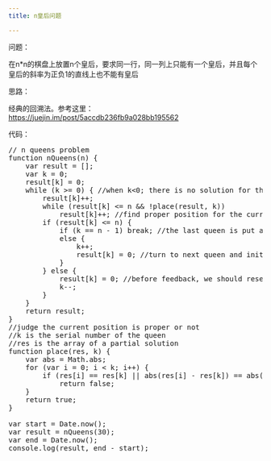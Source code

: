 ```yaml
---
title: n皇后问题

---
```


问题：

在n*n的棋盘上放置n个皇后，要求同一行，同一列上只能有一个皇后，并且每个皇后的斜率为正负1的直线上也不能有皇后

思路：

经典的回溯法。参考这里：<https://juejin.im/post/5accdb236fb9a028bb195562>

代码：

<pre class="EnlighterJSRAW" data-enlighter-language="null">// n queens problem
function nQueens(n) {
    var result = [];
    var k = 0;
    result[k] = 0;
    while (k >= 0) { //when k<0; there is no solution for this 'n'
        result[k]++;
        while (result[k] <= n && !place(result, k))
            result[k]++; //find proper position for the current queen
        if (result[k] <= n) {
            if (k == n - 1) break; //the last queen is put at a proper position, end
            else {
                k++;
                result[k] = 0; //turn to next queen and init her position
            }
        } else {
            result[k] = 0; //before feedback, we should reset the position or it will influence next time we find proper position for her
            k--;
        }
    }
    return result;
}
//judge the current position is proper or not
//k is the serial number of the queen
//res is the array of a partial solution
function place(res, k) {
    var abs = Math.abs;
    for (var i = 0; i < k; i++) {
        if (res[i] == res[k] || abs(res[i] - res[k]) == abs(i - k))
            return false;
    }
    return true;
}

var start = Date.now();
var result = nQueens(30);
var end = Date.now();
console.log(result, end - start);</pre>

&nbsp;
